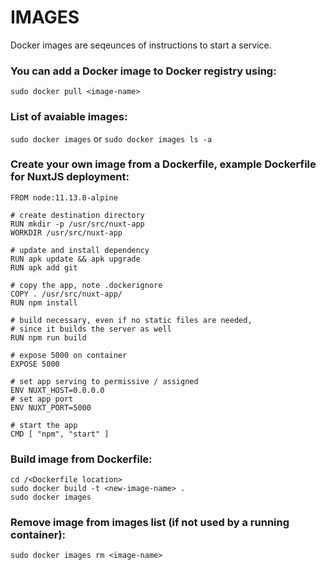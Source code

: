 # IMAGES

Docker images are seqeunces of instructions to start a service.
### You can add a Docker image to Docker registry using:

` sudo docker pull <image-name> ` 

### List of avaiable images: 

` sudo docker images ` or ` sudo docker images ls -a `

### Create your own image from a Dockerfile, example Dockerfile for NuxtJS deployment:

```
FROM node:11.13.0-alpine

# create destination directory
RUN mkdir -p /usr/src/nuxt-app
WORKDIR /usr/src/nuxt-app

# update and install dependency
RUN apk update && apk upgrade
RUN apk add git

# copy the app, note .dockerignore
COPY . /usr/src/nuxt-app/
RUN npm install

# build necessary, even if no static files are needed,
# since it builds the server as well
RUN npm run build

# expose 5000 on container
EXPOSE 5000

# set app serving to permissive / assigned
ENV NUXT_HOST=0.0.0.0
# set app port
ENV NUXT_PORT=5000

# start the app
CMD [ "npm", "start" ]
```

### Build image from Dockerfile:

```
cd /<Dockerfile location>
sudo docker build -t <new-image-name> .
sudo docker images
```

### Remove image from images list (if not used by a running container):
`sudo docker images rm <image-name>`
